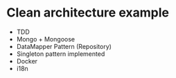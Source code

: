 # Clean architecture example
- TDD
- Mongo + Mongoose 
- DataMapper Pattern (Repository)
- Singleton pattern implemented
- Docker
- i18n

